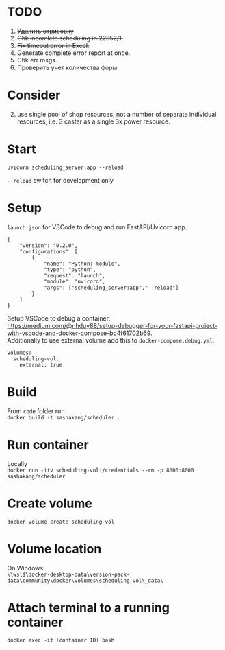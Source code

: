 # TODO

1. ~~Удалить отрисовку~~
2. ~~Chk incomlete scheduling in 22552/1.~~
3. ~~Fix timeout error in Excel.~~
4. Generate complete error report at once.
5. Chk err msgs.
6. Проверить учет количества форм.

# Consider 
2. use single pool of shop resources, not a number of separate individual resources, i.e. 3 caster as a single 3x power resource.

# Start
`uvicorn scheduling_server:app --reload` 

`--reload` switch for development only

# Setup
`launch.json` for VSCode to debug and run FastAPI/Uvicorn app.
```
{
    "version": "0.2.0",
    "configurations": [
        {
            "name": "Python: module",
            "type": "python",
            "request": "launch",
            "module": "uvicorn",
            "args": ["scheduling_server:app","--reload"]
        }        
    ]
}
```

Setup VSCode to debug a container: https://medium.com/@nhduy88/setup-debugger-for-your-fastapi-project-with-vscode-and-docker-compose-bc4f61702b69.  
Additionally to use external volume add this to `docker-compose.debug.yml`:
```
volumes:
  scheduling-vol:
    external: true
```

# Build

From `code` folder run  
`docker build -t sashakang/scheduler .`

# Run container

Locally  
`docker run -itv scheduling-vol:/credentials --rm -p 8000:8000 sashakang/scheduler`

# Create volume

`docker volume create scheduling-vol`

# Volume location

On Windows:  
`\\wsl$\docker-desktop-data\version-pack-data\community\docker\volumes\scheduling-vol\_data\`


# Attach terminal to a running container

`docker exec -it [container ID] bash`